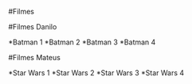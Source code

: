 #Filmes

#Filmes Danilo

*Batman 1
*Batman 2
*Batman 3
*Batman 4

#Filmes Mateus

*Star Wars 1
*Star Wars 2
*Star Wars 3
*Star Wars 4
